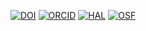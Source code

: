 <!-- Badges (replace placeholders with your DOIs/IDs) -->
[![DOI](https://zenodo.org/badge/DOI/10.5281/zenodo.YOUR_DOI.svg)](https://doi.org/10.5281/zenodo.YOUR_DOI)
[![ORCID](https://img.shields.io/badge/ORCID-0000--0000--0000--0000-brightgreen)](https://orcid.org/0000-0000-0000-0000)
[![HAL](https://img.shields.io/badge/HAL-Preprint-blue)](https://hal.science/)
[![OSF](https://img.shields.io/badge/OSF-Preprint-blueviolet)](https://osf.io/)
